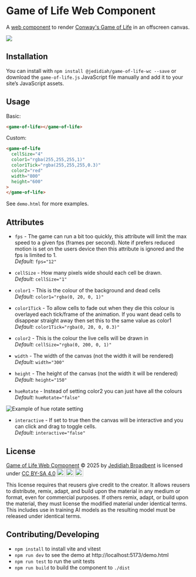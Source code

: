 # Game of Life Web Component

A [web component](https://developer.mozilla.org/en-US/docs/Web/API/Web_components) to render [Conway's Game of Life](https://jedidiah.dev/playground/game-of-life/) in an offscreen canvas.

![](demo-images/gol.png)

## Installation

You can install with `npm install @jedidiah/game-of-life-wc --save` or download the `game-of-life.js` JavaScript file manually and add it to your site’s JavaScript assets.

## Usage

Basic:

```html
<game-of-life></game-of-life>
```

Custom:

```html
<game-of-life
  cellSize="4"
  color1="rgba(255,255,255,1)"
  color1Tick="rgba(255,255,255,0.3)"
  color2="red"
  width="800"
  height="600"
>
</game-of-life>
```

See `demo.html` for more examples.

## Attributes

- `fps` - The game can run a bit too quickly, this attribute will limit the max speed to a given fps (frames per second). Note if prefers reduced motion is set on the users device then this attribute is ignored and the fps is limited to 1.<br/>_Default:_ `fps="12"`

- `cellSize` - How many pixels wide should each cell be drawn. <br/>_Default:_ `cellSize="1"`

- `color1` - This is the colour of the background and dead cells <br/>_Default:_ `color1="rgba(0, 20, 0, 1)"`

- `color1Tick` - To allow cells to fade out when they die this colour is overlayed each tick/frame of the animation. If you want dead cells to disappear straight away then set this to the same value as color1<br/>_Default:_ `color1Tick="rgba(0, 20, 0, 0.3)"`

- `color2` - This is the colour the live cells will be drawn in <br/>_Default:_ `cellSize="rgba(0, 200, 0, 1)"`

- `width` - The width of the canvas (not the width it will be rendered)<br/>_Default:_ `width="300"`

- `height` - The height of the canvas  (not the width it will be rendered)<br/>_Default:_ `height="150"`

- `hueRotate` - Instead of setting color2 you can just have all the colours <br/>_Default:_ `hueRotate="false"`

![Example of hue rotate setting](demo-images/hue-rotate-example.png)

- `interactive` - If set to true then the canvas will be interactive and you can click and drag to toggle cells. <br/>_Default:_ `interactive="false"`


## License
 <p xmlns:cc="http://creativecommons.org/ns#" xmlns:dct="http://purl.org/dc/terms/"><a property="dct:title" rel="cc:attributionURL" href="https://github.com/Jedidiah/game-of-life-wc">Game of Life Web Component</a> © 2025 by <a rel="cc:attributionURL dct:creator" property="cc:attributionName" href="https://jedidiah.dev/">Jedidiah Broadbent</a> is licensed under <a title="Creative Commons Attribution-ShareAlike 4.0 International" href="https://creativecommons.org/licenses/by-sa/4.0/" target="_blank" rel="license noopener noreferrer" style="display:inline-block;">CC BY-SA 4.0<img style="height:22px!important;margin-left:3px;vertical-align:text-bottom;" src="https://mirrors.creativecommons.org/presskit/icons/cc.svg" alt=""><img style="height:22px!important;margin-left:3px;vertical-align:text-bottom;" src="https://mirrors.creativecommons.org/presskit/icons/by.svg" alt=""><img style="height:22px!important;margin-left:3px;vertical-align:text-bottom;" src="https://mirrors.creativecommons.org/presskit/icons/sa.svg" alt=""></a></p> 

This license requires that reusers give credit to the creator. It allows reusers to distribute, remix, adapt, and build upon the material in any medium or format, even for commercial purposes. If others remix, adapt, or build upon the material, they must license the modified material under identical terms. This includes use in training AI models as the resulting model must be released under identical terms.

## Contributing/Developing

- `npm install` to install vite and vitest
- `npm run dev` to see the demo at http://localhost:5173/demo.html
- `npm run test` to run the unit tests
- `npm run build` to build the component to `./dist`
